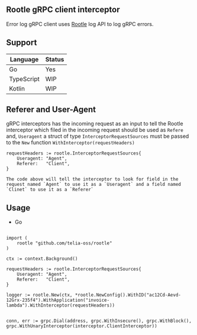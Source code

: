 ## Rootle gRPC client interceptor 

Error log gRPC client uses [Rootle](https://github.com/telia-oss/rootle#grpc-structure) log API to log gRPC errors.

## Support 

| Language      | Status |
| ------------- | ------------- |
| Go            |Yes |
| TypeScript    | WIP  |
| Kotlin        | WIP|

## Referer and User-Agent

gRPC interceptors has the incoming request as an input to tell the Rootle interceptor which filed in the incoming request should be used as `Refere` and, `Useragent` a struct of type `InterceptorRequestSources` must be passed to the `New` function `WithInterceptor(requestHeaders)` 

```
requestHeaders := rootle.InterceptorRequestSources{
    Useragent: "Agent",
    Referer:   "Client",
}

The code above will tell the interceptor to look for field in the request named `Agent` to use it as a `Useragent` and a field named `Clinet` to use it as a `Referer`
```

## Usage

- Go
```

import (
	rootle "github.com/telia-oss/rootle"
)

ctx := context.Background()

requestHeaders := rootle.InterceptorRequestSources{
    Useragent: "Agent",
    Referer:   "Client",
}

logger := rootle.New(ctx, *rootle.NewConfig().WithID("ac12Cd-Aevd-12Grx-235f4").WithApplication("invoice-lambda").WithInterceptor(requestHeaders))


conn, err := grpc.Dial(address, grpc.WithInsecure(), grpc.WithBlock(), grpc.WithUnaryInterceptor(interceptor.ClientInterceptor))

```